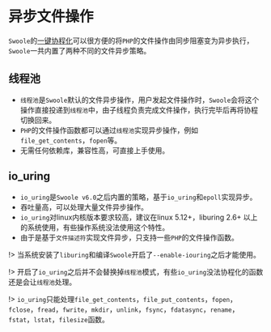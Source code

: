 # 异步文件操作

`Swoole`的[一键协程化](/runtime)可以很方便的将`PHP`的文件操作由同步阻塞变为异步执行，`Swoole`一共内置了两种不同的文件异步策略。

## 线程池

* `线程池`是`Swoole`默认的文件异步操作，用户发起文件操作时，`Swoole`会将这个操作直接投递到`线程池`中，由子线程负责完成文件操作，执行完毕后再将协程切换回来。
* `PHP`的文件操作函数都可以通过`线程池`实现异步操作，例如`file_get_contents`，`fopen`等。
* 无需任何依赖库，兼容性高，可直接上手使用。


## io_uring

* `io_uring`是`Swoole v6.0`之后内置的策略，基于`io_uring`和`epoll`实现异步。
* 吞吐量高，可以处理大量文件异步操作。
* `io_uring`对linux内核版本要求较高，建议在linux 5.12+，liburing 2.6+ 以上的系统使用，有些操作系统没法使用这个特性。
* 由于是基于`文件描述符`实现文件异步，只支持一些`PHP`的文件操作函数。

!> 当系统安装了`liburing`和编译`Swoole`开启了`--enable-iouring`之后才能使用。

!> 开启了`io_uring`之后并不会替换掉`线程池`模式，有些`io_uring`没法协程化的函数还是会让`线程池`处理。

!> `io_uring`只能处理`file_get_contents`，`file_put_contents`，`fopen`，`fclose`，`fread`，`fwrite`，`mkdir`，`unlink`，`fsync`，`fdatasync`，`rename`，`fstat`，`lstat`，`filesize`函数。
